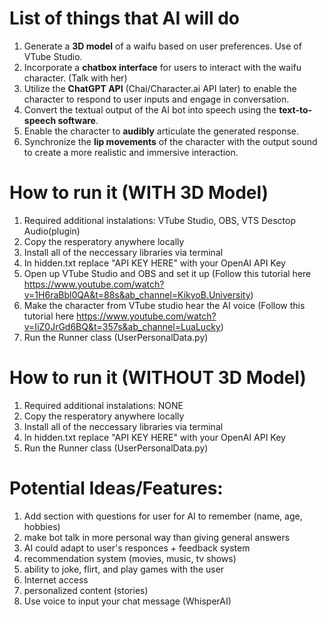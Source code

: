# List of things that AI will do

1. Generate a **3D model** of a waifu based on user preferences. Use of VTube Studio.
2. Incorporate a **chatbox interface** for users to interact with the waifu character. (Talk with her)
3. Utilize the **ChatGPT API** (Chai/Character.ai API later) to enable the character to respond to user inputs and engage in conversation.
4. Convert the textual output of the AI bot into speech using the **text-to-speech software**.
5. Enable the character to **audibly** articulate the generated response.
6. Synchronize the **lip movements** of the character with the output sound to create a more realistic and immersive interaction.


# How to run it (WITH 3D Model)

1. Required additional instalations: VTube Studio, OBS, VTS Desctop Audio(plugin)
2. Copy the resperatory anywhere locally
3. Install all of the neccessary libraries via terminal
4. In hidden.txt replace "API KEY HERE" with your OpenAI API Key
5. Open up VTube Studio and OBS and set it up (Follow this tutorial here https://www.youtube.com/watch?v=1H6raBbl0QA&t=88s&ab_channel=KikyoB.University)
6. Make the character from VTube studio hear the AI voice (Follow this tutorial here https://www.youtube.com/watch?v=IiZ0JrGd6BQ&t=357s&ab_channel=LuaLucky)
7. Run the Runner class (UserPersonalData.py)

# How to run it (WITHOUT 3D Model)
1. Required additional instalations: NONE
2. Copy the resperatory anywhere locally
3. Install all of the neccessary libraries via terminal
4. In hidden.txt replace "API KEY HERE" with your OpenAI API Key
5. Run the Runner class (UserPersonalData.py)


# Potential Ideas/Features:
1. Add section with questions for user for AI to remember (name, age, hobbies)
2. make bot talk in more personal way than giving general answers
3. AI could adapt to user's responces + feedback system
4. recommendation system (movies, music, tv shows)
5. ability to joke, flirt, and play games with the user
6. Internet access
7. personalized content (stories)
8. Use voice to input your chat message (WhisperAI) 
